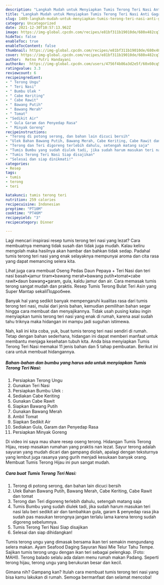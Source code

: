 ```yaml
---
description: "Langkah Mudah untuk Menyiapkan Tumis Terong Teri Nasi Anti Gagal"
title: "Langkah Mudah untuk Menyiapkan Tumis Terong Teri Nasi Anti Gagal"
slug: 1409-langkah-mudah-untuk-menyiapkan-tumis-terong-teri-nasi-anti-gagal
category: Uncategorized
date: 2021-12-30T10:57:13.962Z
image: https://img-global.cpcdn.com/recipes/e81bf311b19010de/680x482cq70/tumis-terong-teri-nasi-foto-resep-utama.jpg
hideToc: false
enableToc: true
enableTocContent: false
thumbnail: https://img-global.cpcdn.com/recipes/e81bf311b19010de/680x482cq70/tumis-terong-teri-nasi-foto-resep-utama.jpg
cover: https://img-global.cpcdn.com/recipes/e81bf311b19010de/680x482cq70/tumis-terong-teri-nasi-foto-resep-utama.jpg
author:  Retno Putri Handayani
authorAv:  https://img-global.cpcdn.com/users/4756f4b86a3d2e5f/60x60cq50/avatar.jpg
ratingvalue: 3.3
reviewcount: 6
recipeingredient:
- " Terong Ungu"
- " Teri Nasi"
- " Bumbu Ulek "
- " Cabe Keriting"
- " Cabe Rawit"
- " Bawang Putih"
- " Bawang Merah"
- " Tomat"
- "Sedikit Air"
- " Gula Garam dan Penyedap Rasa"
- " Minyak Goreng"
recipeinstructions:
- "Terong di potong serong, dan bahan lain dicuci bersih"
- "Ulek Bahan Bawang Putih, Bawang Merah, Cabe Keriting, Cabe Rawit dan tomat"
- "Terong dan Teri digoreng terlebih dahulu, setengah matang saja"
- "Tumis Bumbu yang sudah diulek tadi, jika sudah harum masukan teri nasi lalu beri sedikit air dan tambahkan gula, garam &amp; penyedap rasa jika sudah pas masukan terongnya jangan terlalu lama karena terong sudah digoreng sebelumnya."
- "Tumis Terong Teri Nasi Siap disajikan"
- "Selesai dan siap dinikmati!"
categories:
- Resep
tags:
- tumis
- terong
- teri

katakunci: tumis terong teri 
nutrition: 259 calories
recipecuisine: Indonesian
preptime: "PT10M"
cooktime: "PT46M"
recipeyield: "3"
recipecategory: Dinner

---
```



Lagi mencari inspirasi resep tumis terong teri nasi yang lezat? Cara membuatnya memang tidak susah dan tidak juga mudah. Kalau keliru mengolah maka hasilnya akan hambar dan bahkan tidak sedap. Padahal tumis terong teri nasi yang enak selayaknya mempunyai aroma dan cita rasa yang dapat memancing selera kita.


Lihat juga cara membuat Oseng Pedas Daun Pepaya + Teri Nasi dan teri nasi basah•jamur tiram•bawang merah•bawang putih•tomat•cabe rawit•daun bawang•garam, gula, kaldu jamur dan air. Cara memasak tumis terong sangat mudah dan praktis. Resep Tumis Terong Bulat Teri Asin yang Super Mantap sekaliПодробнее.

Banyak hal yang sedikit banyak mempengaruhi kualitas rasa dari tumis terong teri nasi, mulai dari jenis bahan, kemudian pemilihan bahan segar hingga cara membuat dan menyajikannya. Tidak usah pusing kalau ingin menyiapkan tumis terong teri nasi yang enak di rumah, karena asal sudah tahu triknya maka hidangan ini mampu jadi suguhan istimewa.


Nah, kali ini kita coba, yuk, buat tumis terong teri nasi sendiri di rumah. Tetap dengan bahan sederhana, hidangan ini dapat memberi manfaat untuk membantu menjaga kesehatan tubuh kita. Anda bisa menyiapkan Tumis Terong Teri Nasi memakai 11 jenis bahan dan 5 tahap pembuatan. Berikut ini cara untuk membuat hidangannya.

<!--inarticleads1-->

##### Bahan-bahan dan bumbu yang harus ada untuk menyiapkan Tumis Terong Teri Nasi:

1. Persiapkan  Terong Ungu
1. Gunakan  Teri Nasi
1. Persiapkan  Bumbu Ulek :
1. Sediakan  Cabe Keriting
1. Gunakan  Cabe Rawit
1. Siapkan  Bawang Putih
1. Gunakan  Bawang Merah
1. Ambil  Tomat
1. Siapkan Sedikit Air
1. Sediakan  Gula, Garam dan Penyedap Rasa
1. Persiapkan  Minyak Goreng


Di video ini saya mau share resep oseng terong. Hidangan Tumis Terong Hijau, resep masakan rumahan yang praktis nan lezat. Sayur terong adalah sayuran yang mudah dicari dan gampang diolah, apalagi dengan teksturnya yang lembut juga rasanya yang gurih menjadi kesukaan banyak orang. Membuat Tumis Terong Hijau ini pun sangat mudah. 

<!--inarticleads2-->

##### Cara buat Tumis Terong Teri Nasi:

1. Terong di potong serong, dan bahan lain dicuci bersih
1. Ulek Bahan Bawang Putih, Bawang Merah, Cabe Keriting, Cabe Rawit dan tomat
1. Terong dan Teri digoreng terlebih dahulu, setengah matang saja
1. Tumis Bumbu yang sudah diulek tadi, jika sudah harum masukan teri nasi lalu beri sedikit air dan tambahkan gula, garam &amp; penyedap rasa jika sudah pas masukan terongnya jangan terlalu lama karena terong sudah digoreng sebelumnya.
1. Tumis Terong Teri Nasi Siap disajikan
1. Selesai dan siap dihidangkan!

Tumis terong ungu yang dimasak bersama ikan teri semakin mengundang selera makan. Ayam Seafood Daging Sayuran Nasi Mie Telur Tahu Tempe. Sajikan tumis terong ungu dengan ikan teri sebagai pelengkap. (Foto: MAHI). Terong balado selalu ada dalam menu rumah makan Padang. Seperti terong hijau, terong ungu yang berukuran besar dan kecil. 

Gimana nih? Gampang kan? Itulah cara membuat tumis terong teri nasi yang bisa kamu lakukan di rumah. Semoga bermanfaat dan selamat mencoba!
